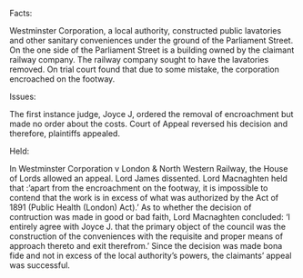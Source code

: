 Facts:

Westminster Corporation, a local authority, constructed public lavatories and other sanitary conveniences under the ground of the Parliament Street. On the one side of the Parliament Street is a building owned by the claimant railway company. The railway company sought to have the lavatories removed. On trial court found that due to some mistake, the corporation encroached on the footway. 

Issues:

The first instance judge, Joyce J, ordered the removal of encroachment but made no order about the costs. Court of Appeal reversed his decision and therefore, plaintiffs appealed.

Held:

In Westminster Corporation v London & North Western Railway, the House of Lords allowed an appeal. Lord James dissented. Lord Macnaghten held that :’apart from the encroachment on the footway, it is impossible to contend that the work is in excess of what was authorized by the Act of 1891 (Public Health (London) Act).’ As to whether the decision of contruction was made in good or bad faith, Lord Macnaghten concluded: ‘I entirely agree with Joyce J. that the primary object of the council was the construction of the conveniences with the requisite and proper means of approach thereto and exit therefrom.’ Since the decision was made bona fide and not in excess of the local authority’s powers, the claimants’ appeal was successful.